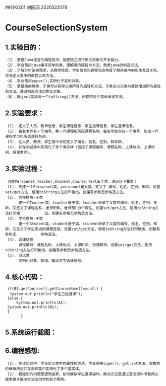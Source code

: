 ##计G201 刘园园 2020322078

# CourseSelectionSystem

## 1.实验目的：
    （1）.掌握Java语言的编程技巧，能够独立进行面向对象的开发能力。
    （2）.学会使用java编写简单的类，理解类的属性与方法，熟悉java的构造方法。
    （3）.了解分析系统需求，从教师信息、学生信息和课程信息角度了解系统中的实体及其关系，学会定义类中的属性以及方法。
    （4）.学会使用super(),实例化子类的对象。
    （5）.掌握类的继承，子类可以获得父类所有的属性和方法，子类总以父类为基础增加新的属性和方法。通过构造方法实例化对象。
    （6）.Object类具有一个toString()方法，创建的每个类继承该方法。
## 2.实验要求：
     (1). 定义了人员、教师信息、学生课程信息、学生选课信息、学生退课信息。
     (2). 每名老师有一个编号，教一门课程和所授课程名称。每名学生也有一个编号，仅选一门课程学习和所选课程名称。
     (3). 在人员、教师、学生类中分别定义了编号、姓名、性别、和年龄。
     (4). 并在测试类中实例化了多个类实体（包括了课程编号、课程名称、上课地点、上课时间、授课老师）。
## 3.实验过程：
     创建Personnel,Teacher,Student,Course,Text五个类，满足以下要求：
     (1). 先建一个Personnel类，personnel是父类。定义了 编号、姓名、性别、年龄。设置set/get方法，使用toString方法打印输出。创建有参和无参构造方法。
     (2). 老师模块-子类
          建一个Teacher类，teacher是子类。teacher继承了父类的编号、姓名、性别、年龄，又定义了课程名称、老师职称、老师部门3个属性。设置set/get方法，使用toString方法打印输           出。创建有参和无参构造方法。
     (3). 学生模块-子类
          建一个Student类，student是子类。student继承了父类的编号、姓名、性别、年龄，又定义了学生所选的课程信息。设置set/get方法，使用toString方法打印输出。创建有参和无           参构造法。
     (4). 选课信息
          课程编号、课程名称、上课地点、上课时间、授课教师。设置set/get方法，使用toString方法打印输出。创建有参和无参构造方法。
     (5). 测试类
          实例化对象，赋值。输出学生选课信息。
## 4.核心代码：
     if(B1.getCourses().getCourseName()==null) {
	  System.out.println("学生已经退课");
     }else {
         System.out.println(A1);
	 System.out.println(B1);
	 }
		   }
		   
## 5.系统运行截图：


## 6.编程感想:
     (1). 在该实验中，学会定义类中的属性和方法。学会使用super()、get,set方法、掌握类的继承用法并在测试类中实例化了多个类实体。
     (2). 我碰到的问题是逻辑运算，如何模拟学生退课操作。解决方法是通过查阅资料书和网上搜索相关解决方法及同学的有力帮助。

